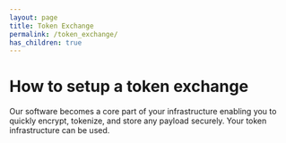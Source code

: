 ```yaml
---
layout: page
title: Token Exchange
permalink: /token_exchange/
has_children: true
---
```


# How to setup a token exchange

Our software becomes a core part of your infrastructure enabling you to quickly encrypt, tokenize, and store any payload securely. Your token infrastructure can be used.